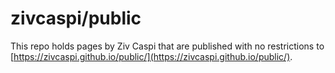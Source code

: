 # zivcaspi/public

This repo holds pages by Ziv Caspi that are published with no restrictions
to [https://zivcaspi.github.io/public/](https://zivcaspi.github.io/public/).

